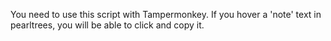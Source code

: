 You need to use this script with Tampermonkey. 
If you hover a 'note' text in pearltrees, you will be able to click and copy it.

